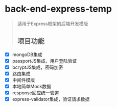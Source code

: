 # back-end-express-temp

> 适用于Express框架的后端开发模版
>
> ## 项目功能

- [x] mongoDB集成
- [x] passportJS集成，用户登陆验证
- [x] bcryptJS集成，密码加密
- [x] 路由集成
- [x] 中间件模版
- [x] 本地简单Mock数据
- [x] response回应统一管道
- [x] express-validator集成，验证请求数据